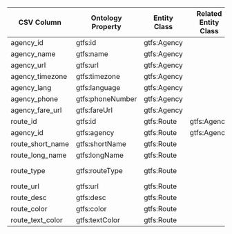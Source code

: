 | CSV Column          | Ontology Property     | Entity Class | Related Entity Class | Subject Generation                              | Join Condition | Datatype     | Function Name | Function Output                                           |
|---------------------|-----------------------|--------------|-----------------------|-------------------------------------------------|----------------|--------------|---------------|-----------------------------------------------------------|
| agency_id           | gtfs:id               | gtfs:Agency  |                       | http://transport.linkeddata.es/agency/{agency_id} |                | xsd:string   |               | |
| agency_name         | gtfs:name             | gtfs:Agency  |                       | http://transport.linkeddata.es/agency/{agency_id} |                | xsd:string   |               | |
| agency_url          | gtfs:url              | gtfs:Agency  |                       | http://transport.linkeddata.es/agency/{agency_id} |                | xsd:string   |               | |
| agency_timezone     | gtfs:timezone         | gtfs:Agency  |                       | http://transport.linkeddata.es/agency/{agency_id} |                | xsd:string   |               | |
| agency_lang         | gtfs:language         | gtfs:Agency  |                       | http://transport.linkeddata.es/agency/{agency_id} |                | xsd:string   |               | |
| agency_phone        | gtfs:phoneNumber      | gtfs:Agency  |                       | http://transport.linkeddata.es/agency/{agency_id} |                | xsd:string   |               | |
| agency_fare_url     | gtfs:fareUrl          | gtfs:Agency  |                       | http://transport.linkeddata.es/agency/{agency_id} |                | xsd:string   |               | |
| route_id            | gtfs:id               | gtfs:Route   | gtfs:Agency           | http://transport.linkeddata.es/route/{route_id}   | agency_id      | xsd:string   |               | |
| agency_id           | gtfs:agency           | gtfs:Route   | gtfs:Agency           | http://transport.linkeddata.es/route/{route_id}   | agency_id      | xsd:string   |               | |
| route_short_name    | gtfs:shortName        | gtfs:Route   |                       | http://transport.linkeddata.es/route/{route_id}   |                | xsd:string   |               |{route_short_name}  |
| route_long_name     | gtfs:longName         | gtfs:Route   |                       | http://transport.linkeddata.es/route/{route_id}   |                | xsd:string   |               | {route_long_name} |
| route_type          | gtfs:routeType        | gtfs:Route   |                       | http://transport.linkeddata.es/route/{route_id}   |                | xsd:string   | getRouteType  | http://transport.linkeddata.es/kos/route-type/{route_type} |
| route_url           | gtfs:url              | gtfs:Route   |                       | http://transport.linkeddata.es/route/{route_id}   |                | xsd:string   |               | |
| route_desc          | gtfs:desc             | gtfs:Route   |                       | http://transport.linkeddata.es/route/{route_id}   |                | xsd:string   |               | |
| route_color         | gtfs:color            | gtfs:Route   |                       | http://transport.linkeddata.es/route/{route_id}   |                | xsd:string   |               | |
| route_text_color    | gtfs:textColor        | gtfs:Route   |                       | http://transport.linkeddata.es/route/{route_id}   |                | xsd:string   |               | |
